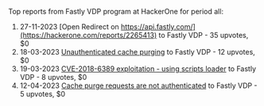 Top reports from Fastly VDP program at HackerOne for period all:

1. 27-11-2023 [Open Redirect on https://api.fastly.com/](https://hackerone.com/reports/2265413) to Fastly VDP - 35 upvotes, $0
2. 18-03-2023 [Unauthenticated cache purging](https://hackerone.com/reports/1911568) to Fastly VDP - 12 upvotes, $0
3. 19-03-2023 [CVE-2018-6389 exploitation - using scripts loader](https://hackerone.com/reports/1912540) to Fastly VDP - 8 upvotes, $0
4. 12-04-2023 [Cache purge requests are not authenticated](https://hackerone.com/reports/1943117) to Fastly VDP - 5 upvotes, $0
